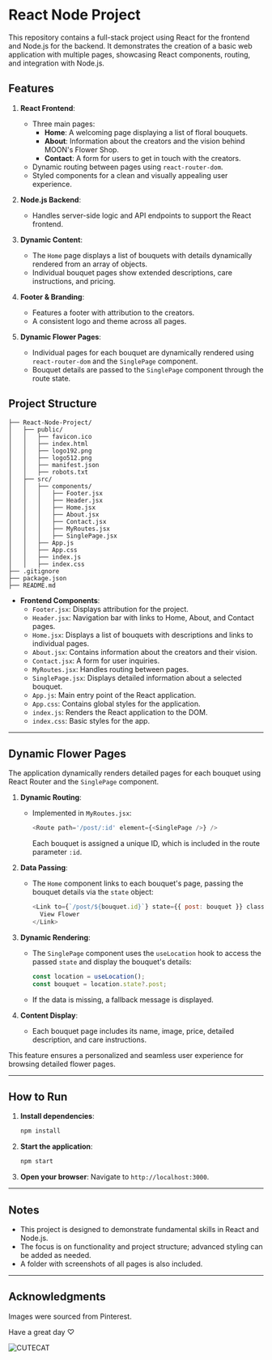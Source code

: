 # React Node Project

This repository contains a full-stack project using React for the frontend and Node.js for the backend. It demonstrates the creation of a basic web application with multiple pages, showcasing React components, routing, and integration with Node.js.

## Features

1. **React Frontend**:
   - Three main pages: 
     - **Home**: A welcoming page displaying a list of floral bouquets.
     - **About**: Information about the creators and the vision behind MOON's Flower Shop.
     - **Contact**: A form for users to get in touch with the creators.
   - Dynamic routing between pages using `react-router-dom`.
   - Styled components for a clean and visually appealing user experience.

2. **Node.js Backend**:
   - Handles server-side logic and API endpoints to support the React frontend.

3. **Dynamic Content**:
   - The `Home` page displays a list of bouquets with details dynamically rendered from an array of objects.
   - Individual bouquet pages show extended descriptions, care instructions, and pricing.

4. **Footer & Branding**:
   - Features a footer with attribution to the creators.
   - A consistent logo and theme across all pages.

5. **Dynamic Flower Pages**:
   - Individual pages for each bouquet are dynamically rendered using `react-router-dom` and the `SinglePage` component.
   - Bouquet details are passed to the `SinglePage` component through the route state.

## Project Structure

```plaintext
├── React-Node-Project/
│   ├── public/
│   │   ├── favicon.ico
│   │   ├── index.html
│   │   ├── logo192.png
│   │   ├── logo512.png
│   │   ├── manifest.json
│   │   ├── robots.txt
│   ├── src/
│   │   ├── components/
│   │   │   ├── Footer.jsx
│   │   │   ├── Header.jsx
│   │   │   ├── Home.jsx
│   │   │   ├── About.jsx
│   │   │   ├── Contact.jsx
│   │   │   ├── MyRoutes.jsx
│   │   │   ├── SinglePage.jsx
│   │   ├── App.js
│   │   ├── App.css
│   │   ├── index.js
│   │   ├── index.css
├── .gitignore
├── package.json
├── README.md
```

- **Frontend Components**:
  - `Footer.jsx`: Displays attribution for the project.
  - `Header.jsx`: Navigation bar with links to Home, About, and Contact pages.
  - `Home.jsx`: Displays a list of bouquets with descriptions and links to individual pages.
  - `About.jsx`: Contains information about the creators and their vision.
  - `Contact.jsx`: A form for user inquiries.
  - `MyRoutes.jsx`: Handles routing between pages.
  - `SinglePage.jsx`: Displays detailed information about a selected bouquet.
  - `App.js`: Main entry point of the React application.
  - `App.css`: Contains global styles for the application.
  - `index.js`: Renders the React application to the DOM.
  - `index.css`: Basic styles for the app.

---

## Dynamic Flower Pages

The application dynamically renders detailed pages for each bouquet using React Router and the `SinglePage` component.

1. **Dynamic Routing**:
   - Implemented in `MyRoutes.jsx`:
     ```javascript
     <Route path='/post/:id' element={<SinglePage />} />
     ```
     Each bouquet is assigned a unique ID, which is included in the route parameter `:id`.

2. **Data Passing**:
   - The `Home` component links to each bouquet's page, passing the bouquet details via the `state` object:
     ```javascript
     <Link to={`/post/${bouquet.id}`} state={{ post: bouquet }} className="view-button">
       View Flower
     </Link>
     ```

3. **Dynamic Rendering**:
   - The `SinglePage` component uses the `useLocation` hook to access the passed `state` and display the bouquet's details:
     ```javascript
     const location = useLocation();
     const bouquet = location.state?.post;
     ```
   - If the data is missing, a fallback message is displayed.

4. **Content Display**:
   - Each bouquet page includes its name, image, price, detailed description, and care instructions.

This feature ensures a personalized and seamless user experience for browsing detailed flower pages.

---

## How to Run

1. **Install dependencies**:
   ```bash
   npm install
   ```

2. **Start the application**:
   ```bash
   npm start
   ```

3. **Open your browser**:
   Navigate to `http://localhost:3000`.

---

## Notes

- This project is designed to demonstrate fundamental skills in React and Node.js.
- The focus is on functionality and project structure; advanced styling can be added as needed.
- A folder with screenshots of all pages is also included.

---

## Acknowledgments

Images were sourced from Pinterest.


Have a great day ♡

![CUTECAT](https://github.com/user-attachments/assets/e0a1f793-2aad-4b65-9102-23d40a738d52)


